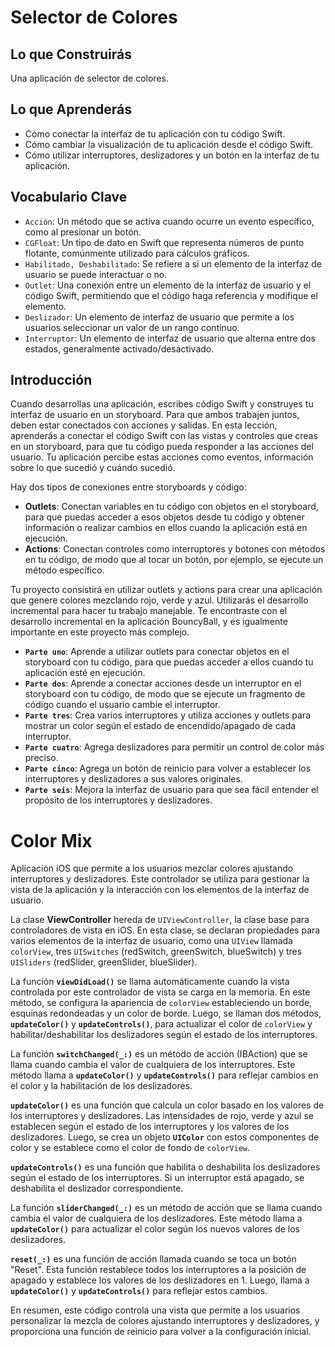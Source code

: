# Selector de Colores

## Lo que Construirás
Una aplicación de selector de colores.

## Lo que Aprenderás
- Cómo conectar la interfaz de tu aplicación con tu código Swift.
- Cómo cambiar la visualización de tu aplicación desde el código Swift.
- Cómo utilizar interruptores, deslizadores y un botón en la interfaz de tu aplicación.

## Vocabulario Clave
- `Acción`: Un método que se activa cuando ocurre un evento específico, como al presionar un botón.
- `CGFloat`: Un tipo de dato en Swift que representa números de punto flotante, comúnmente utilizado para cálculos gráficos.
- `Habilitado, Deshabilitado`: Se refiere a si un elemento de la interfaz de usuario se puede interactuar o no.
- `Outlet`: Una conexión entre un elemento de la interfaz de usuario y el código Swift, permitiendo que el código haga referencia y modifique el elemento.
- `Deslizador`: Un elemento de interfaz de usuario que permite a los usuarios seleccionar un valor de un rango continuo.
- `Interruptor`: Un elemento de interfaz de usuario que alterna entre dos estados, generalmente activado/desactivado.

## Introducción
Cuando desarrollas una aplicación, escribes código Swift y construyes tu interfaz de usuario en un storyboard. Para que ambos trabajen juntos, deben estar conectados con acciones y salidas. En esta lección, aprenderás a conectar el código Swift con las vistas y controles que creas en un storyboard, para que tu código pueda responder a las acciones del usuario. Tu aplicación percibe estas acciones como eventos, información sobre lo que sucedió y cuándo sucedió.

Hay dos tipos de conexiones entre storyboards y código:
- **Outlets**: Conectan variables en tu código con objetos en el storyboard, para que puedas acceder a esos objetos desde tu código y obtener información o realizar cambios en ellos cuando la aplicación está en ejecución.
- **Actions**: Conectan controles como interruptores y botones con métodos en tu código, de modo que al tocar un botón, por ejemplo, se ejecute un método específico.

Tu proyecto consistirá en utilizar outlets y actions para crear una aplicación que genere colores mezclando rojo, verde y azul. Utilizarás el desarrollo incremental para hacer tu trabajo manejable. Te encontraste con el desarrollo incremental en la aplicación BouncyBall, y es igualmente importante en este proyecto más complejo.

- **`Parte uno`**: Aprende a utilizar outlets para conectar objetos en el storyboard con tu código, para que puedas acceder a ellos cuando tu aplicación esté en ejecución.
- **`Parte dos`**: Aprende a conectar acciones desde un interruptor en el storyboard con tu código, de modo que se ejecute un fragmento de código cuando el usuario cambie el interruptor.
- **`Parte tres`**: Crea varios interruptores y utiliza acciones y outlets para mostrar un color según el estado de encendido/apagado de cada interruptor.
- **`Parte cuatro`**: Agrega deslizadores para permitir un control de color más preciso.
- **`Parte cinco`**: Agrega un botón de reinicio para volver a establecer los interruptores y deslizadores a sus valores originales.
- **`Parte seis`**: Mejora la interfaz de usuario para que sea fácil entender el propósito de los interruptores y deslizadores.

# Color Mix

Aplicación iOS que permite a los usuarios mezclar colores ajustando interruptores y deslizadores. Este controlador se utiliza para gestionar la vista de la aplicación y la interacción con los elementos de la interfaz de usuario.

La clase **ViewController** hereda de `UIViewController`, la clase base para controladores de vista en iOS. En esta clase, se declaran propiedades para varios elementos de la interfaz de usuario, como una `UIView` llamada `colorView`, tres `UISwitches` (redSwitch, greenSwitch, blueSwitch) y tres `UISliders` (redSlider, greenSlider, blueSlider).

La función **`viewDidLoad()`** se llama automáticamente cuando la vista controlada por este controlador de vista se carga en la memoria. En este método, se configura la apariencia de `colorView` estableciendo un borde, esquinas redondeadas y un color de borde. Luego, se llaman dos métodos, **`updateColor()`** y **`updateControls()`**, para actualizar el color de `colorView` y habilitar/deshabilitar los deslizadores según el estado de los interruptores.

La función **`switchChanged(_:)`** es un método de acción (IBAction) que se llama cuando cambia el valor de cualquiera de los interruptores. Este método llama a **`updateColor()`** y **`updateControls()`** para reflejar cambios en el color y la habilitación de los deslizadores.

**`updateColor()`** es una función que calcula un color basado en los valores de los interruptores y deslizadores. Las intensidades de rojo, verde y azul se establecen según el estado de los interruptores y los valores de los deslizadores. Luego, se crea un objeto **`UIColor`** con estos componentes de color y se establece como el color de fondo de `colorView`.

**`updateControls()`** es una función que habilita o deshabilita los deslizadores según el estado de los interruptores. Si un interruptor está apagado, se deshabilita el deslizador correspondiente.

La función **`sliderChanged(_:)`** es un método de acción que se llama cuando cambia el valor de cualquiera de los deslizadores. Este método llama a **`updateColor()`** para actualizar el color según los nuevos valores de los deslizadores.

**`reset(_:)`** es una función de acción llamada cuando se toca un botón "Reset". Esta función restablece todos los interruptores a la posición de apagado y establece los valores de los deslizadores en 1. Luego, llama a **`updateColor()`** y **`updateControls()`** para reflejar estos cambios.

En resumen, este código controla una vista que permite a los usuarios personalizar la mezcla de colores ajustando interruptores y deslizadores, y proporciona una función de reinicio para volver a la configuración inicial.
